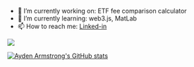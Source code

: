 


- 🔭 I’m currently working on: ETF fee comparison calculator 
- 🌱 I’m currently learning: web3.js, MatLab
- 📫 How to reach me: [Linked-in](www.linkedin.com/in/ayden-armstrong)


<img src ="https://github-readme-stats.vercel.app/api?username=aydenarmst&&show_icons=true&title_color=f1faee&icon_color=bb2acf&text_color=f1faee&bg_color=012a4a">

[![Ayden Armstrong's GitHub stats](https://github-readme-stats.vercel.app/api/top-langs?username=aydenarmst%20notebook,python,css,shell,batchfile,dockerfile,typescript&theme=algolia&show_icons=true)](https://github.com/aydenarmst)
